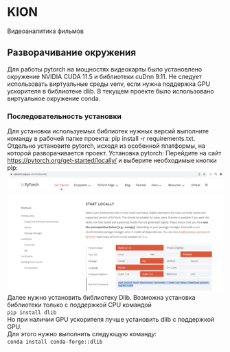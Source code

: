 # KION
Видеоаналитика фильмов  

## Разворачивание окружения  
Для работы pytorch на мощностях видеокарты было установлено окружение NVIDIA CUDA 11.5 и библиотеки cuDnn 9.11.
Не следует использовать виртуальные среды venv, если нужна поддержка GPU ускорителя в библиотеке dlib. 
В текущем проекте было использовано виртуальное окружение conda.

### Последовательность установки  
Для установки используемых библиотек нужных версий выполните команду в рабочей папке проекта:
pip install -r requirements.txt.
Отдельно установите pytorch, исходя из особенной платформы, на которой разворачивается проект.
Установка pytorch:
Перейдите на сайт https://pytorch.org/get-started/locally/ и выберите необходимые кнопки pip:
![img.png](img.png)  
Далее нужно установить библиотеку Dlib. Возможна установка библиотеки только с поддержкой CPU командой  
`pip install dlib`  
Но при наличии GPU ускорителя лучше установить dlib с поддержкой GPU.  
Для этого нужно  выполнить следующую команду:  
```conda install conda-forge::dlib```
